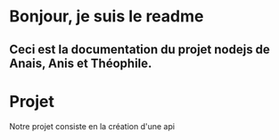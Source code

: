 # Bonjour, je suis le readme
## Ceci est la documentation du projet nodejs de Anais, Anis et Théophile.

# Projet
 Notre projet consiste en la création d'une api
